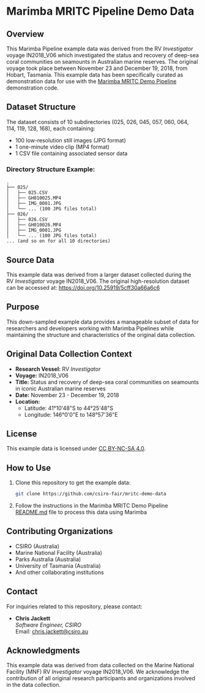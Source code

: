 # Marimba MRITC Pipeline Demo Data

## Overview

This Marimba Pipeline example data was derived from the RV _Investigator_ voyage IN2018_V06 which investigated the
status and recovery of deep-sea coral communities on seamounts in Australian marine reserves. The original voyage took
place between November 23 and December 19, 2018, from Hobart, Tasmania. This example data has been specifically curated
as demonstration data for use with the [Marimba MRITC Demo Pipeline](https://github.com/csiro-fair/mritc-demo-pipeline)
demonstration code.


## Dataset Structure

The dataset consists of 10 subdirectories (025, 026, 045, 057, 060, 064, 114, 119, 128, 168), each containing:
- 100 low-resolution still images (JPG format)
- 1 one-minute video clip (MP4 format)
- 1 CSV file containing associated sensor data


### Directory Structure Example:

```
.
├── 025/
│   ├── 025.CSV
│   ├── GH010025.MP4
│   ├── IMG_0001.JPG
│   └── ... (100 JPG files total)
├── 026/
│   ├── 026.CSV
│   ├── GH010026.MP4
│   ├── IMG_0001.JPG
│   └── ... (100 JPG files total)
... (and so on for all 10 directories)
```


## Source Data

This example data was derived from a larger dataset collected during the RV _Investigator_ voyage IN2018_V06. The
original high-resolution dataset can be accessed at: https://doi.org/10.25919/5cff30a66a6c6


## Purpose

This down-sampled example data provides a manageable subset of data for researchers and developers working with Marimba
Pipelines while maintaining the structure and characteristics of the original data collection.


## Original Data Collection Context

- **Research Vessel:** RV _Investigator_
- **Voyage:** IN2018_V06
- **Title:** Status and recovery of deep-sea coral communities on seamounts in iconic Australian marine reserves
- **Date:** November 23 - December 19, 2018
- **Location:** 
  - Latitude: 41°10'48"S to 44°25'48"S
  - Longitude: 146°0'0"E to 148°57'36"E


## License

This example data is licensed under [CC BY-NC-SA 4.0](license.txt).


## How to Use

1. Clone this repository to get the example data:
   ```bash
   git clone https://github.com/csiro-fair/mritc-demo-data
   ```
2. Follow the instructions in the Marimba MRITC Demo Pipeline
[README.md](https://github.com/csiro-fair/mritc-demo-pipeline/README.md) file to process this data using Marimba


## Contributing Organizations

- CSIRO (Australia)
- Marine National Facility (Australia)
- Parks Australia (Australia)
- University of Tasmania (Australia)
- And other collaborating institutions


## Contact

For inquiries related to this repository, please contact:

- **Chris Jackett**  
  *Software Engineer, CSIRO*  
  Email: [chris.jackett@csiro.au](mailto:chris.jackett@csiro.au)


## Acknowledgments

This example data was derived from data collected on the Marine National Facility (MNF) RV _Investigator_ voyage
IN2018_V06. We acknowledge the contribution of all original research participants and organizations involved in the data
collection.
